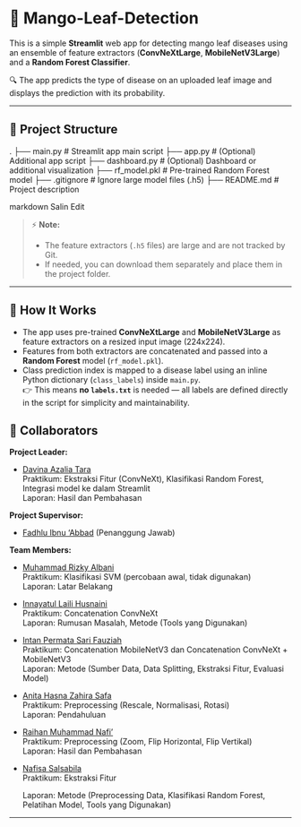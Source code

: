 # 🍃 Mango-Leaf-Detection

This is a simple **Streamlit** web app for detecting mango leaf diseases using an ensemble of feature extractors (**ConvNeXtLarge**, **MobileNetV3Large**) and a **Random Forest Classifier**.

🔍 The app predicts the type of disease on an uploaded leaf image and displays the prediction with its probability.

---

## 📂 **Project Structure**

.
├── main.py # Streamlit app main script
├── app.py # (Optional) Additional app script
├── dashboard.py # (Optional) Dashboard or additional visualization
├── rf_model.pkl # Pre-trained Random Forest model
├── .gitignore # Ignore large model files (.h5)
├── README.md # Project description

markdown
Salin
Edit

> ⚡ **Note:**  
> - The feature extractors (`.h5` files) are large and are not tracked by Git.  
> - If needed, you can download them separately and place them in the project folder.

---

## 🧩 **How It Works**

- The app uses pre-trained **ConvNeXtLarge** and **MobileNetV3Large** as feature extractors on a resized input image (224x224).
- Features from both extractors are concatenated and passed into a **Random Forest** model (`rf_model.pkl`).
- Class prediction index is mapped to a disease label using an inline Python dictionary (`class_labels`) inside `main.py`.  
  👉 This means **no `labels.txt`** is needed — all labels are defined directly in the script for simplicity and maintainability.
## 👥 Collaborators

**Project Leader:**  
- [Davina Azalia Tara](https://github.com/Davinaazalia)  
  Praktikum: Ekstraksi Fitur (ConvNeXt), Klasifikasi Random Forest, Integrasi model ke dalam Streamlit  
  Laporan: Hasil dan Pembahasan

**Project Supervisor:**  
- [Fadhlu Ibnu ‘Abbad](https://github.com/fadhluibnu) (Penanggung Jawab)

**Team Members:**  
- [Muhammad Rizky Albani](https://github.com/rzkyalbani)  
  Praktikum: Klasifikasi SVM (percobaan awal, tidak digunakan)  
  Laporan: Latar Belakang

- [Innayatul Laili Husnaini](https://github.com/innayatullaili)  
  Praktikum: Concatenation ConvNeXt  
  Laporan: Rumusan Masalah, Metode (Tools yang Digunakan)

- [Intan Permata Sari Fauziah](https://github.com/Intan-psf)  
  Praktikum: Concatenation MobileNetV3 dan Concatenation ConvNeXt + MobileNetV3  
  Laporan: Metode (Sumber Data, Data Splitting, Ekstraksi Fitur, Evaluasi Model)

- [Anita Hasna Zahira Safa](https://github.com/anitah25)  
  Praktikum: Preprocessing (Rescale, Normalisasi, Rotasi)  
  Laporan: Pendahuluan

- [Raihan Muhammad Nafi’](https://github.com/Raihnmn)  
  Praktikum: Preprocessing (Zoom, Flip Horizontal, Flip Vertikal)  
  Laporan: Hasil dan Pembahasan

- [Nafisa Salsabila](https://github.com/nafisaslsbl)  
  Praktikum: Ekstraksi Fitur
  
  Laporan: Metode (Preprocessing Data, Klasifikasi Random Forest, Pelatihan Model, Tools yang Digunakan)

---

